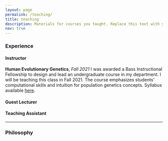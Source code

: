 ```yaml
---
layout: page
permalink: /teaching/
title: teaching
description: Materials for courses you taught. Replace this text with your description.
nav: true
---
```


### Experience

#### Instructor

**Human Evolutionary Genetics**, *Fall 2021*
	I was awarded a Bass Instructional Fellowship to design and lead an undergraduate course in my department. I will be teaching this class in Fall 2021. The course emphasizes students' computational skills and intuition for population genetics concepts. Syllabus available <a href="https://imanhamid.github.io/assets/pdf/BassIOR_Syllabus.pdf" target="_blank">here</a>.

#### Guest Lecturer



#### Teaching Assistant



<hr>

### Philosophy
